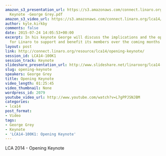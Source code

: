 ```yaml
---
amazon_s3_presentation_url: https://s3.amazonaws.com/connect.linaro.org/lca14/presentations/LCA14
  Keynote -George Grey.pdf
amazon_s3_video_url: https://s3.amazonaws.com/connect.linaro.org/lca14/videos/03-03-Monday/LCA14-OpeningKeynote.mp4
author: kyle.kirkby
comments: false
date: 2015-07-24 14:05:53+00:00
excerpt: In his keynote George will discuss the implications and the opportunities
  for Linaro to support and benefit its members over the coming months
layout: post
link: http://connect.linaro.org/resource/lca14/opening-keynote/
session_id: LCA14-100K1
session_track: Keynote
slideshare_presentation_url: http://www.slideshare.net/linaroorg/lca14-keynote-georgegrey
slug: opening-keynote
speakers: George Grey
title: Opening Keynote
video_length: 01:25:45
video_thumbnail: None
wordpress_id: 2079
youtube_video_url: http://www.youtube.com/watch?v=L7gPPJSNJBM
categories:
- lca14
post_format:
- Video
tags:
- George Grey
- Keynote
- 'LCA14-100K1: Opening Keynote'
---
```


LCA 2014 - Opening Keynote
